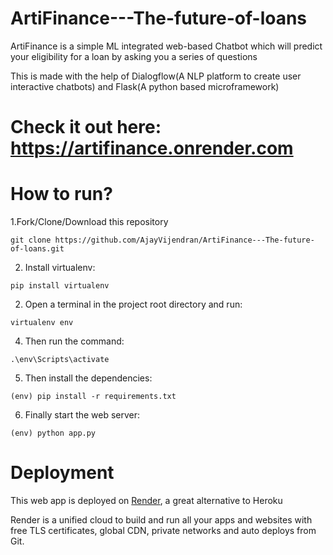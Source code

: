 # ArtiFinance---The-future-of-loans

ArtiFinance is a simple ML integrated web-based Chatbot which will predict your eligibility for a loan by asking you a series of questions

This is made with the help of Dialogflow(A NLP platform to create user interactive chatbots) and Flask(A python based microframework)

# Check it out here: https://artifinance.onrender.com

# How to run?
1.Fork/Clone/Download this repository

```
git clone https://github.com/AjayVijendran/ArtiFinance---The-future-of-loans.git
```

2. Install virtualenv:

 ```
 pip install virtualenv
 ```

2. Open a terminal in the project root directory and run:

  ```
  virtualenv env
  ```

4. Then run the command:

```
.\env\Scripts\activate
```

5. Then install the dependencies:

```
(env) pip install -r requirements.txt
```

6. Finally start the web server:

```
(env) python app.py
```
# Deployment
This web app is deployed on [Render](https://render.com/), a great alternative to Heroku

Render is a unified cloud to build and run all your apps and websites with free TLS certificates, global CDN, private networks and auto deploys from Git.
